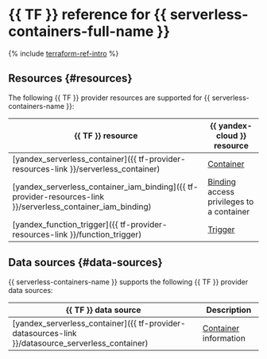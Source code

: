 # {{ TF }} reference for {{ serverless-containers-full-name }}

{% include [terraform-ref-intro](../_includes/terraform-ref-intro.md) %}

## Resources {#resources}

The following {{ TF }} provider resources are supported for {{ serverless-containers-name }}:

| **{{ TF }} resource** | **{{ yandex-cloud }} resource** |
| --- | --- |
| [yandex_serverless_container]({{ tf-provider-resources-link }}/serverless_container) | [Container](./concepts/container.md) |
| [yandex_serverless_container_iam_binding]({{ tf-provider-resources-link }}/serverless_container_iam_binding) | [Binding](../iam/concepts/access-control/index.md#access-bindings) access privileges to a container |
| [yandex_function_trigger]({{ tf-provider-resources-link }}/function_trigger) | [Trigger](./concepts/trigger/index.md) |

## Data sources {#data-sources}

{{ serverless-containers-name }} supports the following {{ TF }} provider data sources:

| **{{ TF }} data source** | **Description** |
| --- | --- |
| [yandex_serverless_container]({{ tf-provider-datasources-link }}/datasource_serverless_container) | [Container](./concepts/container.md) information |